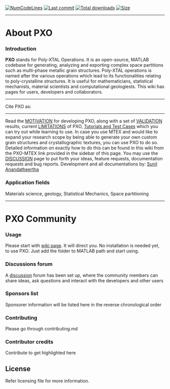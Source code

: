 [![NumCodeLines](https://img.shields.io/tokei/lines/github/SunilAnandatheertha/PXO)]() 
[![Last commit](https://img.shields.io/github/last-commit/SunilAnandatheertha/PXO)]()
[![Total downloads](https://img.shields.io/github/downloads/SunilAnandatheertha/PXO/total)]()
[![Size](https://img.shields.io/github/repo-size/SunilAnandatheertha/PXO)]()

***

# About PXO
### Introduction
**PXO** stands for Poly-XTAL Operations. It is an open-source, MATLAB codebase for generating, analyzing and exporting complex space partitions such as multi-phase metallic grain structures. Poly-XTAL operations is named after the various operations which lead to its functionalities relating to poly-crystalline structures. It is useful for mathematicians, statistical mechanists, material scientists and computational geologiests. This wiki has pages for users, developers and collaborators.
***
Cite PXO as: 
***
Read the [MOTIVATION](https://github.com/SunilAnandatheertha/PXO/wiki/Motivation) for developing PXO, along with a set of [VALIDATION](https://github.com/SunilAnandatheertha/PXO/wiki/Validation) results, current [LIMITATIONS](https://github.com/SunilAnandatheertha/PXO/wiki/Limitations) of PXO, [Tutorials and Test Cases](https://github.com/SunilAnandatheertha/PXO/wiki/Tutorials-and-test-cases) which you can try out while learning to use. In case you use MTEX and would like to expand your research scope by being able to generate your own custom grain structures and crystallographic textures, you can use PXO to do so. Detailed information on exactly how to do this can be found in this wiki from the PXO-MTEX link provided in the sidebar of this page. You may use the [DISCUSSION](https://github.com/SunilAnandatheertha/PXO/discussions) page to put forth your ideas, feature requests, documentation requests and bug reports. Development and all documentations by: [Sunil Anandatheertha](https://sunilanandatheertha.github.io/)

### Application fields
Materials science, geology, Statistical Mechanics, Space partitioning

***

# PXO Community
### Usage
Please start with [wiki page](https://github.com/SunilAnandatheertha/PXO/wiki). It will direct you. No installation is needed yet, to use PXO. Just add the folder to MATLAB path and start using.
### Discussions forum
A [discussion](https://github.com/SunilAnandatheertha/PXO/discussions) forum has been set up, where the community members can share ideas, ask questions and interact with the developers and other users
### Sponsors list
Sponsorer information will be listed here in the reverse chronological order
### Contributing
Please go through contributing.md
### Contributor credits
Contribute to get highlighted here


## License
Refer licensing file for more information.
